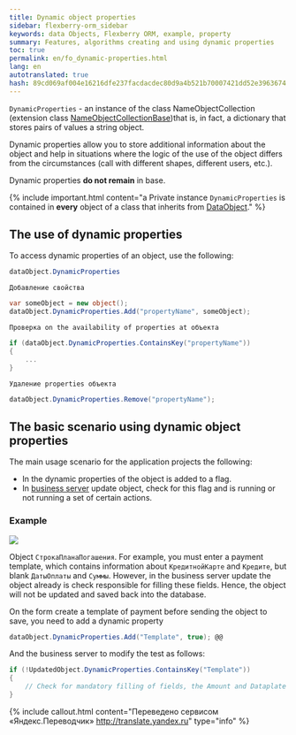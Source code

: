 ```yaml
---
title: Dynamic object properties
sidebar: flexberry-orm_sidebar
keywords: data Objects, Flexberry ORM, example, property
summary: Features, algorithms creating and using dynamic properties
toc: true
permalink: en/fo_dynamic-properties.html
lang: en
autotranslated: true
hash: 89cd069af004e16216dfe237facdacdec80d9a4b521b70007421dd52e3963674
---
```


`DynamicProperties` - an instance of the class NameObjectCollection (extension class [NameObjectCollectionBase](http://msdn.microsoft.com/ru-ru/library/system.collections.specialized.nameobjectcollectionbase.aspx))that is, in fact, a dictionary that stores pairs of values a string object.

Dynamic properties allow you to store additional information about the object and help in situations where the logic of the use of the object differs from the circumstances (call with different shapes, different users, etc.).

Dynamic properties __do not remain__ in base.

{% include important.html content="a Private instance `DynamicProperties` is contained in __every__ object of a class that inherits from [DataObject](fo_data-object.html)." %}

## The use of dynamic properties

To access dynamic properties of an object, use the following:

```csharp
dataObject.DynamicProperties
```

`Добавление свойства`

```csharp
var someObject = new object();
dataObject.DynamicProperties.Add("propertyName", someObject);
```

`Проверка on the availability of properties at объекта`

```csharp
if (dataObject.DynamicProperties.ContainsKey("propertyName"))
{
    ...
}
```

`Удаление properties объекта`

```csharp
dataObject.DynamicProperties.Remove("propertyName");
```

## The basic scenario using dynamic object properties

The main usage scenario for the application projects the following:

* In the dynamic properties of the object is added to a flag.
* In [business server](fo_business-server.html) update object, check for this flag and is running or not running a set of certain actions.

### Example

![](/images/pages/products/flexberry-orm/additional-features/templates.png)

Object `СтрокаПланаПогашения`. For example, you must enter a payment template, which contains information about `КредитнойКарте` and `Кредите`, but blank `ДатыОплаты` and `Суммы`. However, in the business server update the object already is check responsible for filling these fields. Hence, the object will not be updated and saved back into the database.

On the form create a template of payment before sending the object to save, you need to add a dynamic property

```csharp
dataObject.DynamicProperties.Add("Template", true); @@
```

And the business server to modify the test as follows:

```csharp
if (!UpdatedObject.DynamicProperties.ContainsKey("Template"))
{
    // Check for mandatory filling of fields, the Amount and Dataplate 
}
```



{% include callout.html content="Переведено сервисом «Яндекс.Переводчик» <http://translate.yandex.ru>" type="info" %}